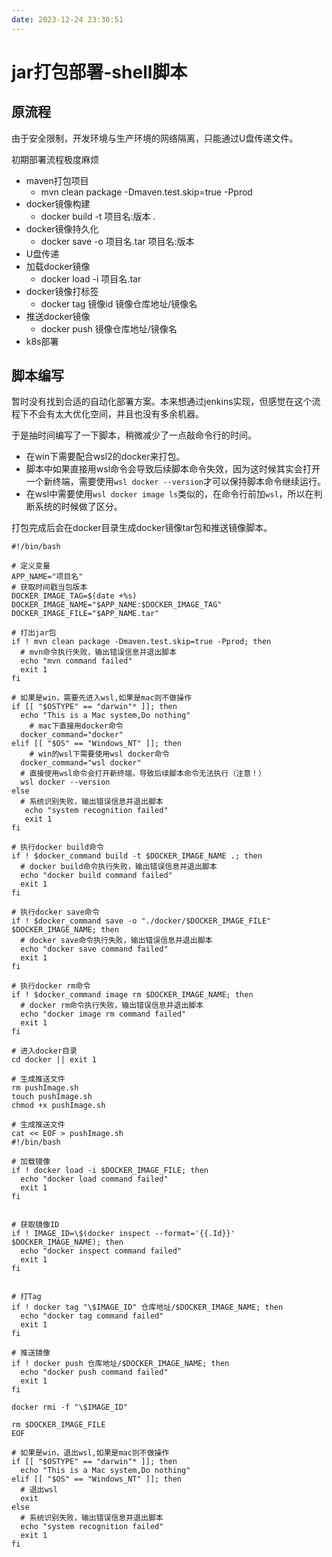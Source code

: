 ```yaml
---
date: 2023-12-24 23:30:51
---
```

# jar打包部署-shell脚本

## 原流程

由于安全限制，开发环境与生产环境的网络隔离，只能通过U盘传递文件。

初期部署流程极度麻烦

- maven打包项目
  - mvn clean package -Dmaven.test.skip=true -Pprod
- docker镜像构建
  - docker build -t 项目名:版本 .
- docker镜像持久化
  - docker save -o 项目名.tar 项目名:版本
- U盘传递
- 加载docker镜像
  - docker load -i 项目名.tar
- docker镜像打标签
  - docker tag 镜像id 镜像仓库地址/镜像名
- 推送docker镜像
  - docker push 镜像仓库地址/镜像名
- k8s部署

## 脚本编写

暂时没有找到合适的自动化部署方案。本来想通过jenkins实现，但感觉在这个流程下不会有太大优化空间，并且也没有多余机器。

于是抽时间编写了一下脚本，稍微减少了一点敲命令行的时间。

- 在win下需要配合wsl2的docker来打包。
- 脚本中如果直接用wsl命令会导致后续脚本命令失效，因为这时候其实会打开一个新终端，需要使用`wsl docker --version`才可以保持脚本命令继续运行。
- 在wsl中需要使用`wsl docker image ls`类似的，在命令行前加`wsl`，所以在判断系统的时候做了区分。

打包完成后会在docker目录生成docker镜像tar包和推送镜像脚本。

```shell
#!/bin/bash

# 定义变量
APP_NAME="项目名"
# 获取时间戳当包版本
DOCKER_IMAGE_TAG=$(date +%s)
DOCKER_IMAGE_NAME="$APP_NAME:$DOCKER_IMAGE_TAG"
DOCKER_IMAGE_FILE="$APP_NAME.tar"

# 打出jar包
if ! mvn clean package -Dmaven.test.skip=true -Pprod; then
  # mvn命令执行失败，输出错误信息并退出脚本
  echo "mvn command failed"
  exit 1
fi

# 如果是win，需要先进入wsl,如果是mac则不做操作
if [[ "$OSTYPE" == "darwin"* ]]; then
  echo "This is a Mac system,Do nothing"
	# mac下直接用docker命令
  docker_command="docker"
elif [[ "$OS" == "Windows_NT" ]]; then
	# win的wsl下需要使用wsl docker命令
  docker_command="wsl docker"
  # 直接使用wsl命令会打开新终端，导致后续脚本命令无法执行（注意！）
  wsl docker --version
else
  # 系统识别失败，输出错误信息并退出脚本
   echo "system recognition failed"
   exit 1
fi

# 执行docker build命令
if ! $docker_command build -t $DOCKER_IMAGE_NAME .; then
  # docker build命令执行失败，输出错误信息并退出脚本
  echo "docker build command failed"
  exit 1
fi

# 执行docker save命令
if ! $docker_command save -o "./docker/$DOCKER_IMAGE_FILE" $DOCKER_IMAGE_NAME; then
  # docker save命令执行失败，输出错误信息并退出脚本
  echo "docker save command failed"
  exit 1
fi

# 执行docker rm命令
if ! $docker_command image rm $DOCKER_IMAGE_NAME; then
  # docker rm命令执行失败，输出错误信息并退出脚本
  echo "docker image rm command failed"
  exit 1
fi

# 进入docker目录
cd docker || exit 1

# 生成推送文件
rm pushImage.sh
touch pushImage.sh
chmod +x pushImage.sh

# 生成推送文件
cat << EOF > pushImage.sh
#!/bin/bash

# 加载镜像
if ! docker load -i $DOCKER_IMAGE_FILE; then
  echo "docker load command failed"
  exit 1
fi


# 获取镜像ID
if ! IMAGE_ID=\$(docker inspect --format='{{.Id}}' $DOCKER_IMAGE_NAME); then
  echo "docker inspect command failed"
  exit 1
fi


# 打Tag
if ! docker tag "\$IMAGE_ID" 仓库地址/$DOCKER_IMAGE_NAME; then
  echo "docker tag command failed"
  exit 1
fi

# 推送镜像
if ! docker push 仓库地址/$DOCKER_IMAGE_NAME; then
  echo "docker push command failed"
  exit 1
fi

docker rmi -f "\$IMAGE_ID"

rm $DOCKER_IMAGE_FILE
EOF

# 如果是win，退出wsl,如果是mac则不做操作
if [[ "$OSTYPE" == "darwin"* ]]; then
  echo "This is a Mac system,Do nothing"
elif [[ "$OS" == "Windows_NT" ]]; then
  # 退出wsl
  exit
else
  # 系统识别失败，输出错误信息并退出脚本
  echo "system recognition failed"
  exit 1
fi
```

<gitalk/>
